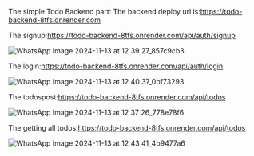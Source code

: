The simple Todo Backend part:
The backend deploy url is:https://todo-backend-8tfs.onrender.com

The signup:https://todo-backend-8tfs.onrender.com/api/auth/signup

![WhatsApp Image 2024-11-13 at 12 39 27_857c9cb3](https://github.com/user-attachments/assets/81266e7a-d37d-4193-9956-922de0ddf2a2)


The login:https://todo-backend-8tfs.onrender.com/api/auth/login

![WhatsApp Image 2024-11-13 at 12 40 37_0bf73293](https://github.com/user-attachments/assets/6d53d6ec-0715-41c8-a5bf-1711374beba3)

The todospost:https://todo-backend-8tfs.onrender.com/api/todos

![WhatsApp Image 2024-11-13 at 12 37 26_778e78f6](https://github.com/user-attachments/assets/76b23904-5034-4f3f-8a7a-a28bb951f8dd)

The getting all todos:https://todo-backend-8tfs.onrender.com/api/todos

![WhatsApp Image 2024-11-13 at 12 43 41_4b9477a6](https://github.com/user-attachments/assets/c3cfd239-975c-4034-8e93-8ee583431df9)



